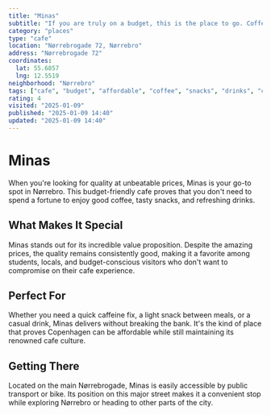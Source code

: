 ```yaml
---
title: "Minas"
subtitle: "If you are truly on a budget, this is the place to go. Coffee, snacks and drinks all for amazing prices."
category: "places"
type: "cafe"
location: "Nørrebrogade 72, Nørrebro"
address: "Nørrebrogade 72"
coordinates:
  lat: 55.6857
  lng: 12.5519
neighborhood: "Nørrebro"
tags: ["cafe", "budget", "affordable", "coffee", "snacks", "drinks", "cheap"]
rating: 4
visited: "2025-01-09"
published: "2025-01-09 14:40"
updated: "2025-01-09 14:40"
---
```


# Minas

When you're looking for quality at unbeatable prices, Minas is your go-to spot in Nørrebro. This budget-friendly cafe proves that you don't need to spend a fortune to enjoy good coffee, tasty snacks, and refreshing drinks.

## What Makes It Special

Minas stands out for its incredible value proposition. Despite the amazing prices, the quality remains consistently good, making it a favorite among students, locals, and budget-conscious visitors who don't want to compromise on their cafe experience.

## Perfect For

Whether you need a quick caffeine fix, a light snack between meals, or a casual drink, Minas delivers without breaking the bank. It's the kind of place that proves Copenhagen can be affordable while still maintaining its renowned cafe culture.

## Getting There

Located on the main Nørrebrogade, Minas is easily accessible by public transport or bike. Its position on this major street makes it a convenient stop while exploring Nørrebro or heading to other parts of the city.